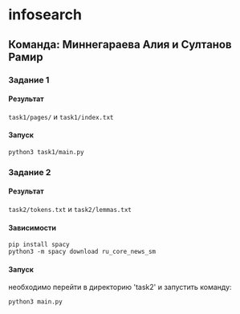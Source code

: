 # infosearch

## Команда: Миннегараева Алия и Султанов Рамир

### Задание 1

#### Результат

`task1/pages/` и `task1/index.txt`

#### Запуск

```
python3 task1/main.py
```

### Задание 2

#### Результат

`task2/tokens.txt` и `task2/lemmas.txt`

#### Зависимости

```
pip install spacy
python3 -m spacy download ru_core_news_sm
```

#### Запуск

необходимо перейти в директорию 'task2' и запустить команду:
```
python3 main.py
```

